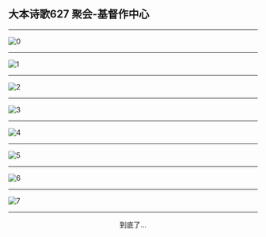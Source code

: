 
## 大本诗歌627 聚会-基督作中心
        
<div id="aplayer0"></div>

---

<img alt="0" data-original="https://cdn.jsdelivr.net/gh/k34869/shi/data/d0627/0">

---

<img alt="1" data-original="https://cdn.jsdelivr.net/gh/k34869/shi/data/d0627/1">

---

<img alt="2" data-original="https://cdn.jsdelivr.net/gh/k34869/shi/data/d0627/2">

---

<img alt="3" data-original="https://cdn.jsdelivr.net/gh/k34869/shi/data/d0627/3">

---

<img alt="4" data-original="https://cdn.jsdelivr.net/gh/k34869/shi/data/d0627/4">

---

<img alt="5" data-original="https://cdn.jsdelivr.net/gh/k34869/shi/data/d0627/5">

---

<img alt="6" data-original="https://cdn.jsdelivr.net/gh/k34869/shi/data/d0627/6">

---

<img alt="7" data-original="https://cdn.jsdelivr.net/gh/k34869/shi/data/d0627/7">

---

<p style="text-align: center">到底了...</p>

<script src="/js/dist-view.js"></script>

<script>
MAIN.id = 'd0627';
        
const ap0 = new APlayer({
    container: document.getElementById('aplayer0'),
    volume: 1,
    loop: 'none',
    preload: 'none',
    audio: [{
        name: '大本诗歌627.mp3',
        artist: '大本诗歌',
        url: 'https://res.wx.qq.com/voice/getvoice?mediaid=MzI0NTk3MDM5M18yMjQ3NDk1NDI2',
        cover: '/favicon'
    }]
});
</script>
